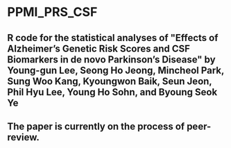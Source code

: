 # PPMI_PRS_CSF

## R code for the statistical analyses of "Effects of Alzheimer’s Genetic Risk Scores and CSF Biomarkers in de novo Parkinson’s Disease" by Young-gun Lee, Seong Ho Jeong, Mincheol Park, Sung Woo Kang, Kyoungwon Baik, Seun Jeon, Phil Hyu Lee, Young Ho Sohn, and Byoung Seok Ye

## The paper is currently on the process of peer-review.


